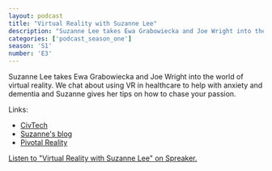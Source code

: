 ```yaml
---
layout: podcast
title: "Virtual Reality with Suzanne Lee"
description: "Suzanne Lee takes Ewa Grabowiecka and Joe Wright into the world of virtual reality. We chat about using VR in healthcare to help with anxiety and dementia and Suzanne gives her tips on how to chase your passion."
categories: ['podcast_season_one']
season: 'S1'
number: 'E3'
---
```


Suzanne Lee takes Ewa Grabowiecka and Joe Wright into the world of virtual reality. We chat about using VR in healthcare to help with anxiety and dementia and Suzanne gives her tips on how to chase your passion.

Links:

* [CivTech](https://civtech.atlassian.net/wiki)
* [Suzanne's blog](https://suzanneshowcasingvr.com/)
* [Pivotal Reality](https://www.pivotalreality.com/)

<a class="spreaker-player" href="https://www.spreaker.com/episode/18786194" data-resource="episode_id=18786194" data-width="100%" data-height="200px" data-theme="light" data-playlist="false" data-playlist-continuous="false" data-autoplay="false" data-live-autoplay="false" data-chapters-image="true" data-episode-image-position="right" data-hide-logo="false" data-hide-likes="false" data-hide-comments="false" data-hide-sharing="false" data-hide-download="true">Listen to "Virtual Reality with Suzanne Lee" on Spreaker.</a>
